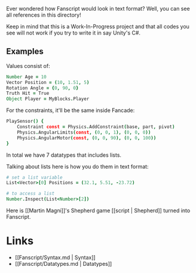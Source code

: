 Ever wondered how Fanscript would look in text format? Well, you can see all references in this directory!

Keep in mind that this is a Work-In-Progress project and that all codes you see will not work if you try to write it in say Unity's C#.

## Examples
Values consist of:

```coffeescript
Number Age = 10
Vector Position = (10, 1.51, 5)
Rotation Angle = {0, 90, 0}
Truth Hit = True
Object Player = MyBlocks.Player
```

For the constraints, it'll be the same inside Fancade:

```coffeescript
PlaySensor() {
    Constraint const = Physics.AddConstraint(base, part, pivot)
    Physics.AngularLimits(const, (0, 0, 1), (0, 0, 0))
    Physics.AngularMotor(const, (0, 0, 90), (0, 0, 100))
}
```

In total we have 7 datatypes that includes lists.

Talking about lists here is how you do them in text format:

```coffeescript
# set a list variable
List<Vector>[0] Positions = (32.1, 5.51, -23.72)

# to access a list
Number.Inspect(List<Number>[2])
```

Here is [[Martin Magni]]'s Shepherd game [[script | Shepherd]] turned into Fanscript.

# Links
- [[Fanscript/Syntax.md | Syntax]]
- [[Fanscript/Datatypes.md | Datatypes]]